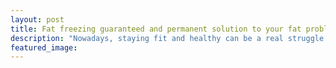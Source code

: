 ```yaml
---
layout: post
title: Fat freezing guaranteed and permanent solution to your fat problem.
description: "Nowadays, staying fit and healthy can be a real struggle. With the rise of fast food restaurants, easy-to-prepare processed, and ever-growing work hours, it is easy to fall into unhealthy habits.\_ You don’t have to be a nutrition specialist to realize how bad for our health this food can be. On the other hand, even those who have adopted healthy lifestyles might be suffering from the same weight gain or weight loss struggles."
featured_image:
---
```

